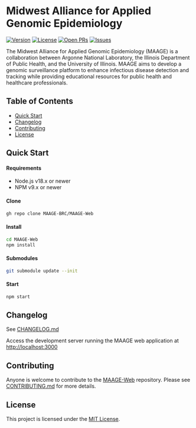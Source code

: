 # Midwest Alliance for Applied Genomic Epidemiology

[![Version](https://img.shields.io/badge/Release-v0.5.30-blue?style=for-the-badge)](https://github.com/MAAGE-BRC/maage-web/releases)
[![License](https://img.shields.io/github/license/MAAGE-BRC/maage-web?style=for-the-badge)](LICENSE)
[![Open PRs](https://img.shields.io/github/issues-pr/MAAGE-BRC/maage-web?style=for-the-badge)](https://github.com/MAAGE-BRC/maage-web/pulls)
[![Issues](https://img.shields.io/github/issues/MAAGE-BRC/maage-web?style=for-the-badge)](https://github.com/MAAGE-BRC/maage-web/issues)

The Midwest Alliance for Applied Genomic Epidemiology (MAAGE) is a collaboration between Argonne National Laboratory, the Illinois Department of Public Health, and the University of Illinois. MAAGE aims to develop a genomic surveillance platform to enhance infectious disease detection and tracking while providing educational resources for public health and healthcare professionals.

## Table of Contents

  - [Quick Start](#quick-start)
  - [Changelog](#changelog)
  - [Contributing](#contributing)
  - [License](#license)

## Quick Start

#### Requirements

- Node.js v18.x or newer
- NPM v9.x or newer

#### Clone

```bash
gh repo clone MAAGE-BRC/MAAGE-Web
```

#### Install

```bash
cd MAAGE-Web
npm install
```

#### Submodules

```bash
git submodule update --init
```

#### Start

```bash
npm start
```

## Changelog

See [CHANGELOG.md](CHANGELOG.md)

Access the development server running the MAAGE web application at [http://localhost:3000](http://localhost:3000)

## Contributing

Anyone is welcome to contribute to the [MAAGE-Web](https://github.com/MAAGE-BRC/MAAGE-Web) repository. Please see [CONTRIBUTING.md](CONTRIBUTING.md) for more details.

## License

This project is licensed under the [MIT License](LICENSE).
